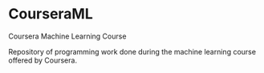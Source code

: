 # CourseraML
Coursera Machine Learning Course

Repository of programming work done during the machine learning course offered by Coursera.

